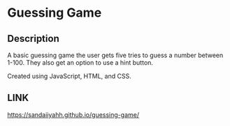 # Guessing Game

## Description

A basic guessing game the user gets five tries to guess a number between 1-100. They also get an option to use a hint button.

Created using JavaScript, HTML, and CSS.

## LINK

https://sandaiiyahh.github.io/guessing-game/

